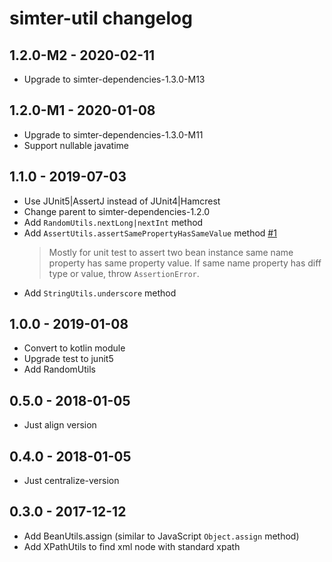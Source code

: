 # simter-util changelog

## 1.2.0-M2 - 2020-02-11

- Upgrade to simter-dependencies-1.3.0-M13

## 1.2.0-M1 - 2020-01-08

- Upgrade to simter-dependencies-1.3.0-M11
- Support nullable javatime

## 1.1.0 - 2019-07-03

- Use JUnit5|AssertJ instead of JUnit4|Hamcrest
- Change parent to simter-dependencies-1.2.0
- Add `RandomUtils.nextLong|nextInt` method
- Add `AssertUtils.assertSamePropertyHasSameValue` method [#1](https://github.com/simter/simter-util/issues/1)
    > Mostly for unit test to assert two bean instance same name property has same property value.
    > If same name property has diff type or value, throw `AssertionError`.
- Add `StringUtils.underscore` method

## 1.0.0 - 2019-01-08

- Convert to kotlin module
- Upgrade test to junit5
- Add RandomUtils

## 0.5.0 - 2018-01-05

- Just align version

## 0.4.0 - 2018-01-05

- Just centralize-version

## 0.3.0 - 2017-12-12

- Add BeanUtils.assign (similar to JavaScript `Object.assign` method)
- Add XPathUtils to find xml node with standard xpath